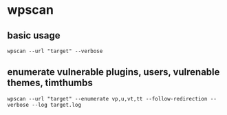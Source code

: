 # wpscan

## basic usage

```shell
wpscan --url "target" --verbose
```

## enumerate vulnerable plugins, users, vulrenable themes, timthumbs

```shell
wpscan --url "target" --enumerate vp,u,vt,tt --follow-redirection --verbose --log target.log
```
